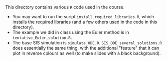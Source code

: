 This directory contains various `R` code used in the course. 

- You may want to run the script `install_required_libraries.R`, which installs the required libraries (and a few others used in the code in this directory).
- The example we did in class using the Euler method is in `tentative_Euler_solution.R`.
- The base SIS simulation is `simulate_ODE.R`. `SIS_ODE_several_solutions.R` does essentially the same thing, with the additional "feature" that it can plot in reverse colours as well (to make slides with a black background).